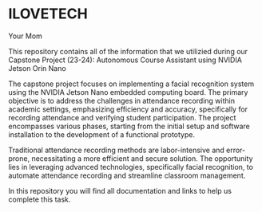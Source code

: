 # ILOVETECH
Your Mom

This repository contains all of the information that we utilizied during our Capstone Project (23-24):
Autonomous Course Assistant using NVIDIA Jetson Orin Nano

The capstone project focuses on implementing a facial recognition system using the NVIDIA Jetson Nano embedded computing board. The primary objective is to address the challenges in attendance recording within academic settings, emphasizing efficiency and accuracy, specifically for recording attendance and verifying student participation. The project encompasses various phases, starting from the initial setup and software installation to the development of a functional prototype.

Traditional attendance recording methods are labor-intensive and error-prone, necessitating a more efficient and secure solution. The opportunity lies in leveraging advanced technologies, specifically facial recognition, to automate attendance recording and streamline classroom management.

In this repository you will find all documentation and links to help us complete this task. 
